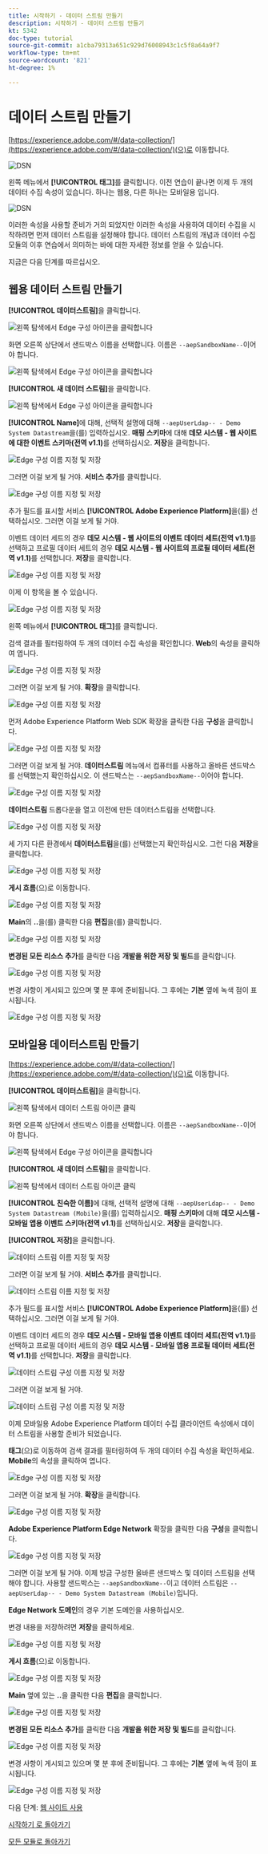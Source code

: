 ```yaml
---
title: 시작하기 - 데이터 스트림 만들기
description: 시작하기 - 데이터 스트림 만들기
kt: 5342
doc-type: tutorial
source-git-commit: a1cba79313a651c929d76008943c1c5f8a64a9f7
workflow-type: tm+mt
source-wordcount: '821'
ht-degree: 1%

---
```


# 데이터 스트림 만들기

[https://experience.adobe.com/#/data-collection/](https://experience.adobe.com/#/data-collection/)(으)로 이동합니다.

![DSN](./images/launchprop.png)

왼쪽 메뉴에서 **[!UICONTROL 태그]**&#x200B;를 클릭합니다. 이전 연습이 끝나면 이제 두 개의 데이터 수집 속성이 있습니다. 하나는 웹용, 다른 하나는 모바일용 입니다.

![DSN](./images/launchprop1.png)

이러한 속성을 사용할 준비가 거의 되었지만 이러한 속성을 사용하여 데이터 수집을 시작하려면 먼저 데이터 스트림을 설정해야 합니다. 데이터 스트림의 개념과 데이터 수집 모듈의 이후 연습에서 의미하는 바에 대한 자세한 정보를 얻을 수 있습니다.

지금은 다음 단계를 따르십시오.

## 웹용 데이터 스트림 만들기

**[!UICONTROL 데이터스트림]**&#x200B;을 클릭합니다.

![왼쪽 탐색에서 Edge 구성 아이콘을 클릭합니다](./images/edgeconfig1a.png)

화면 오른쪽 상단에서 샌드박스 이름을 선택합니다. 이름은 `--aepSandboxName--`이어야 합니다.

![왼쪽 탐색에서 Edge 구성 아이콘을 클릭합니다](./images/edgeconfig1b.png)

**[!UICONTROL 새 데이터 스트림]**&#x200B;을 클릭합니다.

![왼쪽 탐색에서 Edge 구성 아이콘을 클릭합니다](./images/edgeconfig1.png)

**[!UICONTROL Name]**&#x200B;에 대해, 선택적 설명에 대해 `--aepUserLdap-- - Demo System Datastream`을(를) 입력하십시오. **매핑 스키마**&#x200B;에 대해 **데모 시스템 - 웹 사이트에 대한 이벤트 스키마(전역 v1.1)**&#x200B;를 선택하십시오. **저장**&#x200B;을 클릭합니다.

![Edge 구성 이름 지정 및 저장](./images/edgeconfig2.png)

그러면 이걸 보게 될 거야. **서비스 추가**&#x200B;를 클릭합니다.

![Edge 구성 이름 지정 및 저장](./images/edgeconfig3.png)

추가 필드를 표시할 서비스 **[!UICONTROL Adobe Experience Platform]**&#x200B;을(를) 선택하십시오. 그러면 이걸 보게 될 거야.

이벤트 데이터 세트의 경우 **데모 시스템 - 웹 사이트의 이벤트 데이터 세트(전역 v1.1)**&#x200B;를 선택하고 프로필 데이터 세트의 경우 **데모 시스템 - 웹 사이트의 프로필 데이터 세트(전역 v1.1)**&#x200B;를 선택합니다. **저장**&#x200B;을 클릭합니다.

![Edge 구성 이름 지정 및 저장](./images/edgeconfig4.png)

이제 이 항목을 볼 수 있습니다.

![Edge 구성 이름 지정 및 저장](./images/edgeconfig5.png)

왼쪽 메뉴에서 **[!UICONTROL 태그]**&#x200B;를 클릭합니다.

검색 결과를 필터링하여 두 개의 데이터 수집 속성을 확인합니다. **Web**&#x200B;의 속성을 클릭하여 엽니다.

![Edge 구성 이름 지정 및 저장](./images/edgeconfig10a.png)

그러면 이걸 보게 될 거야. **확장**&#x200B;을 클릭합니다.

![Edge 구성 이름 지정 및 저장](./images/edgeconfig11.png)

먼저 Adobe Experience Platform Web SDK 확장을 클릭한 다음 **구성**&#x200B;을 클릭합니다.

![Edge 구성 이름 지정 및 저장](./images/edgeconfig12.png)

그러면 이걸 보게 될 거야. **데이터스트림** 메뉴에서 컴퓨터를 사용하고 올바른 샌드박스를 선택했는지 확인하십시오. 이 샌드박스는 `--aepSandboxName--`이어야 합니다.

![Edge 구성 이름 지정 및 저장](./images/edgeconfig12a.png)

**데이터스트림** 드롭다운을 열고 이전에 만든 데이터스트림을 선택합니다.

![Edge 구성 이름 지정 및 저장](./images/edgeconfig13.png)

세 가지 다른 환경에서 **데이터스트림**&#x200B;을(를) 선택했는지 확인하십시오. 그런 다음 **저장**&#x200B;을 클릭합니다.

![Edge 구성 이름 지정 및 저장](./images/edgeconfig14.png)

**게시 흐름**(으)로 이동합니다.

![Edge 구성 이름 지정 및 저장](./images/edgeconfig15.png)

**Main**&#x200B;의 **..**&#x200B;을(를) 클릭한 다음 **편집**&#x200B;을(를) 클릭합니다.

![Edge 구성 이름 지정 및 저장](./images/edgeconfig16.png)

**변경된 모든 리소스 추가**&#x200B;를 클릭한 다음 **개발을 위한 저장 및 빌드**&#x200B;를 클릭합니다.

![Edge 구성 이름 지정 및 저장](./images/edgeconfig17.png)

변경 사항이 게시되고 있으며 몇 분 후에 준비됩니다. 그 후에는 **기본** 옆에 녹색 점이 표시됩니다.

![Edge 구성 이름 지정 및 저장](./images/edgeconfig17a.png)

## 모바일용 데이터스트림 만들기

[https://experience.adobe.com/#/data-collection/](https://experience.adobe.com/#/data-collection/)(으)로 이동합니다.

**[!UICONTROL 데이터스트림]**&#x200B;을 클릭합니다.

![왼쪽 탐색에서 데이터 스트림 아이콘 클릭](./images/edgeconfig1a.png)

화면 오른쪽 상단에서 샌드박스 이름을 선택합니다. 이름은 `--aepSandboxName--`이어야 합니다.

![왼쪽 탐색에서 Edge 구성 아이콘을 클릭합니다](./images/edgeconfig1b.png)

**[!UICONTROL 새 데이터 스트림]**&#x200B;을 클릭합니다.

![왼쪽 탐색에서 데이터 스트림 아이콘 클릭](./images/edgeconfig1.png)

**[!UICONTROL 친숙한 이름]**&#x200B;에 대해, 선택적 설명에 대해 `--aepUserLdap-- - Demo System Datastream (Mobile)`을(를) 입력하십시오. **매핑 스키마**&#x200B;에 대해 **데모 시스템 - 모바일 앱용 이벤트 스키마(전역 v1.1)**&#x200B;를 선택하십시오. **저장**&#x200B;을 클릭합니다.

**[!UICONTROL 저장]**&#x200B;을 클릭합니다.

![데이터 스트림 이름 지정 및 저장](./images/edgeconfig2m.png)

그러면 이걸 보게 될 거야. **서비스 추가**&#x200B;를 클릭합니다.

![데이터 스트림 이름 지정 및 저장](./images/edgeconfig3m.png)

추가 필드를 표시할 서비스 **[!UICONTROL Adobe Experience Platform]**&#x200B;을(를) 선택하십시오. 그러면 이걸 보게 될 거야.

이벤트 데이터 세트의 경우 **데모 시스템 - 모바일 앱용 이벤트 데이터 세트(전역 v1.1)**&#x200B;를 선택하고 프로필 데이터 세트의 경우 **데모 시스템 - 모바일 앱용 프로필 데이터 세트(전역 v1.1)**&#x200B;를 선택합니다. **저장**&#x200B;을 클릭합니다.

![데이터 스트림 구성 이름 지정 및 저장](./images/edgeconfig4m.png)

그러면 이걸 보게 될 거야.

![데이터 스트림 구성 이름 지정 및 저장](./images/edgeconfig5m.png)

이제 모바일용 Adobe Experience Platform 데이터 수집 클라이언트 속성에서 데이터 스트림을 사용할 준비가 되었습니다.

**태그**(으)로 이동하여 검색 결과를 필터링하여 두 개의 데이터 수집 속성을 확인하세요. **Mobile**&#x200B;의 속성을 클릭하여 엽니다.

![Edge 구성 이름 지정 및 저장](./images/edgeconfig10am.png)

그러면 이걸 보게 될 거야. **확장**&#x200B;을 클릭합니다.

![Edge 구성 이름 지정 및 저장](./images/edgeconfig11m.png)

**Adobe Experience Platform Edge Network** 확장을 클릭한 다음 **구성**&#x200B;을 클릭합니다.

![Edge 구성 이름 지정 및 저장](./images/edgeconfig12m.png)

그러면 이걸 보게 될 거야. 이제 방금 구성한 올바른 샌드박스 및 데이터 스트림을 선택해야 합니다. 사용할 샌드박스는 `--aepSandboxName--`이고 데이터 스트림은 `--aepUserLdap-- - Demo System Datastream (Mobile)`입니다.

**Edge Network 도메인**&#x200B;의 경우 기본 도메인을 사용하십시오.

변경 내용을 저장하려면 **저장**&#x200B;을 클릭하세요.

![Edge 구성 이름 지정 및 저장](./images/edgeconfig13m.png)

**게시 흐름**(으)로 이동합니다.

![Edge 구성 이름 지정 및 저장](./images/edgeconfig15m.png)

**Main** 옆에 있는 **..**&#x200B;을 클릭한 다음 **편집**&#x200B;을 클릭합니다.

![Edge 구성 이름 지정 및 저장](./images/edgeconfig16m.png)

**변경된 모든 리소스 추가**&#x200B;를 클릭한 다음 **개발을 위한 저장 및 빌드**&#x200B;를 클릭합니다.

![Edge 구성 이름 지정 및 저장](./images/edgeconfig17m.png)

변경 사항이 게시되고 있으며 몇 분 후에 준비됩니다. 그 후에는 **기본** 옆에 녹색 점이 표시됩니다.

![Edge 구성 이름 지정 및 저장](./images/edgeconfig17ma.png)

다음 단계: [웹 사이트 사용](./ex4.md)

[시작하기 로 돌아가기](./getting-started.md)

[모든 모듈로 돌아가기](./../../../overview.md)